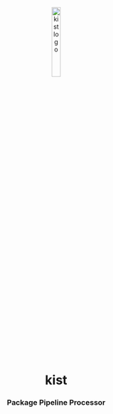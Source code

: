 <p align="center">
    <img src="https://geoid-org.github.io/brand/src/logo/kist.png" width="20%" height="20%" alt="kist logo">
</p>
<h1 align='center' style='border-bottom: none;'>kist</h1>
<h3 align='center'>Package Pipeline Processor</h3>
<br>
